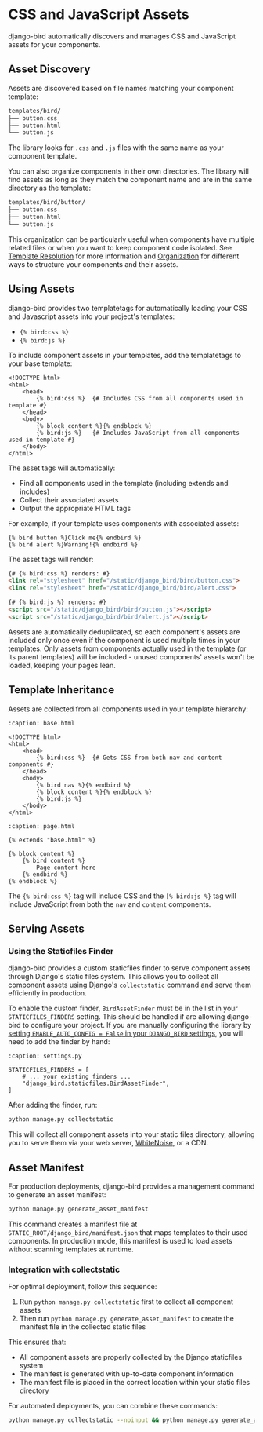 # CSS and JavaScript Assets

django-bird automatically discovers and manages CSS and JavaScript assets for your components.

## Asset Discovery

Assets are discovered based on file names matching your component template:

```bash
templates/bird/
├── button.css
├── button.html
└── button.js
```

The library looks for `.css` and `.js` files with the same name as your component template.

You can also organize components in their own directories. The library will find assets as long as they match the component name and are in the same directory as the template:

```bash
templates/bird/button/
├── button.css
├── button.html
└── button.js
```

This organization can be particularly useful when components have multiple related files or when you want to keep component code isolated. See [Template Resolution](naming.md#template-resolution) for more information and [Organization](organization.md) for different ways to structure your components and their assets.

## Using Assets

django-bird provides two templatetags for automatically loading your CSS and Javascript assets into your project's templates:

- `{% bird:css %}`
- `{% bird:js %}`

To include component assets in your templates, add the templatetags to your base template:

```htmldjango
<!DOCTYPE html>
<html>
    <head>
        {% bird:css %}  {# Includes CSS from all components used in template #}
    </head>
    <body>
        {% block content %}{% endblock %}
        {% bird:js %}   {# Includes JavaScript from all components used in template #}
    </body>
</html>
```

The asset tags will automatically:

- Find all components used in the template (including extends and includes)
- Collect their associated assets
- Output the appropriate HTML tags

For example, if your template uses components with associated assets:

```htmldjango
{% bird button %}Click me{% endbird %}
{% bird alert %}Warning!{% endbird %}
```

The asset tags will render:

```html
{# {% bird:css %} renders: #}
<link rel="stylesheet" href="/static/django_bird/bird/button.css">
<link rel="stylesheet" href="/static/django_bird/bird/alert.css">

{# {% bird:js %} renders: #}
<script src="/static/django_bird/bird/button.js"></script>
<script src="/static/django_bird/bird/alert.js"></script>
```

Assets are automatically deduplicated, so each component's assets are included only once even if the component is used multiple times in your templates. Only assets from components actually used in the template (or its parent templates) will be included - unused components' assets won't be loaded, keeping your pages lean.

## Template Inheritance

Assets are collected from all components used in your template hierarchy:

```{code-block} htmldjango
:caption: base.html

<!DOCTYPE html>
<html>
    <head>
        {% bird:css %}  {# Gets CSS from both nav and content components #}
    </head>
    <body>
        {% bird nav %}{% endbird %}
        {% block content %}{% endblock %}
        {% bird:js %}
    </body>
</html>
```

```{code-block} htmldjango
:caption: page.html

{% extends "base.html" %}

{% block content %}
    {% bird content %}
        Page content here
    {% endbird %}
{% endblock %}
```

The `{% bird:css %}` tag will include CSS and the `[% bird:js %}` tag will include JavaScript from both the `nav` and `content` components.

## Serving Assets

### Using the Staticfiles Finder

django-bird provides a custom staticfiles finder to serve component assets through Django's static files system. This allows you to collect all component assets using Django's `collectstatic` command and serve them efficiently in production.

To enable the custom finder, `BirdAssetFinder` must be in the list in your `STATICFILES_FINDERS` setting. This should be handled if are allowing django-bird to configure your project. If you are manually configuring the library by [setting `ENABLE_AUTO_CONFIG = False` in your `DJANGO_BIRD` settings](configuration.md#enable_auto_config), you will need to add the finder by hand:

```{code-block} python
:caption: settings.py

STATICFILES_FINDERS = [
    # ... your existing finders ...
    "django_bird.staticfiles.BirdAssetFinder",
]
```

After adding the finder, run:

```bash
python manage.py collectstatic
```

This will collect all component assets into your static files directory, allowing you to serve them via your web server, [WhiteNoise](https://whitenoise.readthedocs.io), or a CDN.

## Asset Manifest

For production deployments, django-bird provides a management command to generate an asset manifest:

```bash
python manage.py generate_asset_manifest
```

This command creates a manifest file at `STATIC_ROOT/django_bird/manifest.json` that maps templates to their used components. In production mode, this manifest is used to load assets without scanning templates at runtime.

### Integration with collectstatic

For optimal deployment, follow this sequence:

1. Run `python manage.py collectstatic` first to collect all component assets
2. Then run `python manage.py generate_asset_manifest` to create the manifest file in the collected static files

This ensures that:
- All component assets are properly collected by the Django staticfiles system
- The manifest is generated with up-to-date component information
- The manifest file is placed in the correct location within your static files directory

For automated deployments, you can combine these commands:

```bash
python manage.py collectstatic --noinput && python manage.py generate_asset_manifest
```
